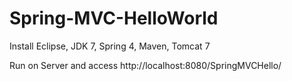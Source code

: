 Spring-MVC-HelloWorld
=====================

Install Eclipse, JDK 7,  Spring 4, Maven, Tomcat 7


Run on Server and access http://localhost:8080/SpringMVCHello/
